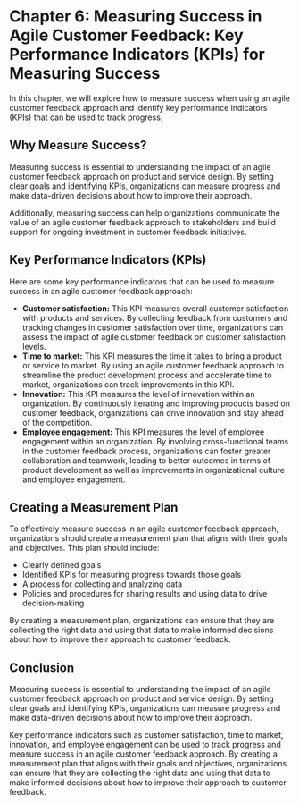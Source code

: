 Chapter 6: Measuring Success in Agile Customer Feedback: Key Performance Indicators (KPIs) for Measuring Success
================================================================================================================

In this chapter, we will explore how to measure success when using an agile customer feedback approach and identify key performance indicators (KPIs) that can be used to track progress.

Why Measure Success?
--------------------

Measuring success is essential to understanding the impact of an agile customer feedback approach on product and service design. By setting clear goals and identifying KPIs, organizations can measure progress and make data-driven decisions about how to improve their approach.

Additionally, measuring success can help organizations communicate the value of an agile customer feedback approach to stakeholders and build support for ongoing investment in customer feedback initiatives.

Key Performance Indicators (KPIs)
---------------------------------

Here are some key performance indicators that can be used to measure success in an agile customer feedback approach:

* **Customer satisfaction:** This KPI measures overall customer satisfaction with products and services. By collecting feedback from customers and tracking changes in customer satisfaction over time, organizations can assess the impact of agile customer feedback on customer satisfaction levels.
* **Time to market:** This KPI measures the time it takes to bring a product or service to market. By using an agile customer feedback approach to streamline the product development process and accelerate time to market, organizations can track improvements in this KPI.
* **Innovation:** This KPI measures the level of innovation within an organization. By continuously iterating and improving products based on customer feedback, organizations can drive innovation and stay ahead of the competition.
* **Employee engagement:** This KPI measures the level of employee engagement within an organization. By involving cross-functional teams in the customer feedback process, organizations can foster greater collaboration and teamwork, leading to better outcomes in terms of product development as well as improvements in organizational culture and employee engagement.

Creating a Measurement Plan
---------------------------

To effectively measure success in an agile customer feedback approach, organizations should create a measurement plan that aligns with their goals and objectives. This plan should include:

* Clearly defined goals
* Identified KPIs for measuring progress towards those goals
* A process for collecting and analyzing data
* Policies and procedures for sharing results and using data to drive decision-making

By creating a measurement plan, organizations can ensure that they are collecting the right data and using that data to make informed decisions about how to improve their approach to customer feedback.

Conclusion
----------

Measuring success is essential to understanding the impact of an agile customer feedback approach on product and service design. By setting clear goals and identifying KPIs, organizations can measure progress and make data-driven decisions about how to improve their approach.

Key performance indicators such as customer satisfaction, time to market, innovation, and employee engagement can be used to track progress and measure success in an agile customer feedback approach. By creating a measurement plan that aligns with their goals and objectives, organizations can ensure that they are collecting the right data and using that data to make informed decisions about how to improve their approach to customer feedback.
